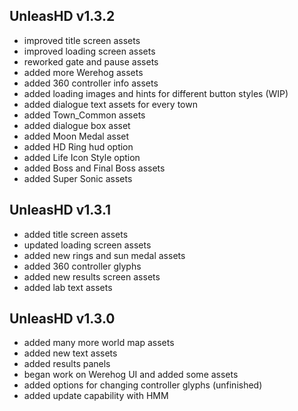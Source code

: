 ## UnleasHD v1.3.2
- improved title screen assets
- improved loading screen assets
- reworked gate and pause assets
- added more Werehog assets
- added 360 controller info assets
- added loading images and hints for different button styles (WIP)
- added dialogue text assets for every town
- added Town_Common assets
- added dialogue box asset
- added Moon Medal asset
- added HD Ring hud option
- added Life Icon Style option
- added Boss and Final Boss assets
- added Super Sonic assets

## UnleasHD v1.3.1

- added title screen assets
- updated loading screen assets
- added new rings and sun medal assets
- added 360 controller glyphs
- added new results screen assets
- added lab text assets

## UnleasHD v1.3.0

- added many more world map assets
- added new text assets
- added results panels
- began work on Werehog UI and added some assets
- added options for changing controller glyphs (unfinished)
- added update capability with HMM
